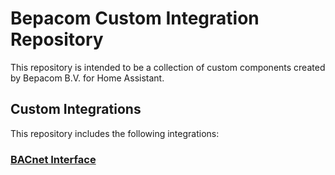 # Bepacom Custom Integration Repository

This repository is intended to be a collection of custom components created by Bepacom B.V. for Home Assistant.

## Custom Integrations

This repository includes the following integrations:

### [BACnet Interface](./bacnet_interface)
